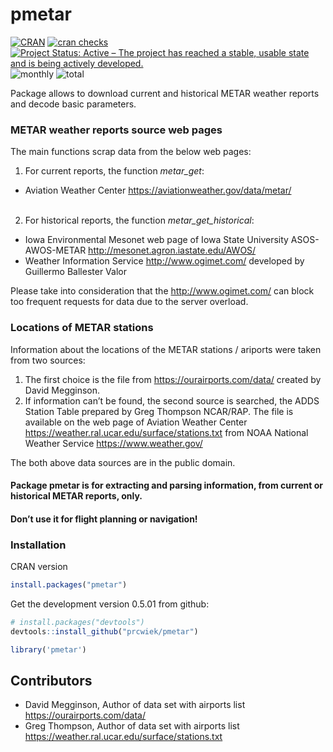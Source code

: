 
# pmetar

<!-- README.md is generated from README.Rmd. Please edit that file -->
<!-- badges: start -->

[![CRAN](https://www.r-pkg.org/badges/version/pmetar)](https://cran.r-project.org/package=pmetar)
[![cran
checks](https://badges.cranchecks.info/worst/pmetar.svg)](https://cran.r-project.org/web/checks/check_results_pmetar.html)
[![Project Status: Active – The project has reached a stable, usable
state and is being actively
developed.](https://www.repostatus.org/badges/latest/active.svg)](https://www.repostatus.org/#active)
![monthly](https://cranlogs.r-pkg.org/badges/pmetar)
![total](https://cranlogs.r-pkg.org/badges/grand-total/pmetar)
<!-- badges: end -->

Package allows to download current and historical METAR weather reports
and decode basic parameters.

### METAR weather reports source web pages

The main functions scrap data from the below web pages:

1.  For current reports, the function *metar_get*:

- Aviation Weather Center <https://aviationweather.gov/data/metar/>
  </li>
  <br>

2.  For historical reports, the function *metar_get_historical*:

- Iowa Environmental Mesonet web page of Iowa State University
  ASOS-AWOS-METAR <http://mesonet.agron.iastate.edu/AWOS/>
  </li>
- Weather Information Service <http://www.ogimet.com/> developed by
  Guillermo Ballester Valor

Please take into consideration that the <http://www.ogimet.com/> can
block too frequent requests for data due to the server overload. <br>

### Locations of METAR stations

Information about the locations of the METAR stations / ariports were
taken from two sources:

1.  The first choice is the file from <https://ourairports.com/data/>
    created by David Megginson.
2.  If information can’t be found, the second source is searched, the
    ADDS Station Table prepared by Greg Thompson NCAR/RAP. The file is
    available on the web page of Aviation Weather Center
    <https://weather.ral.ucar.edu/surface/stations.txt> from NOAA
    National Weather Service <https://www.weather.gov/>

The both above data sources are in the public domain.

#### Package pmetar is for extracting and parsing information, from current or historical METAR reports, only.

#### Don’t use it for flight planning or navigation!

### Installation

CRAN version

``` r
install.packages("pmetar")
```

Get the development version 0.5.01 from github:

``` r
# install.packages("devtools")
devtools::install_github("prcwiek/pmetar")
```

``` r
library('pmetar')
```

## Contributors

- David Megginson, Author of data set with airports list
  <https://ourairports.com/data/>
- Greg Thompson, Author of data set with airports list
  <https://weather.ral.ucar.edu/surface/stations.txt>
